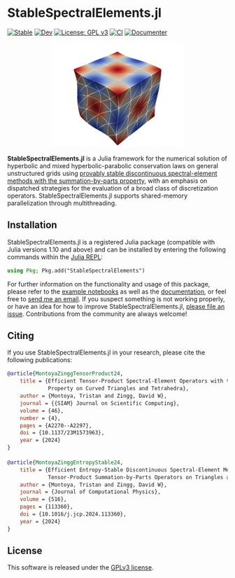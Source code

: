 # StableSpectralElements.jl

[![Stable](https://img.shields.io/badge/docs-stable-blue.svg)](https://tjbmontoya.com/StableSpectralElements.jl/stable/) [![Dev](https://img.shields.io/badge/docs-dev-blue.svg)](https://tjbmontoya.com/StableSpectralElements.jl/dev/) [![License: GPL v3](https://img.shields.io/badge/License-GPLv3-blue.svg)](https://www.gnu.org/licenses/gpl-3.0)
[![CI](https://github.com/tristanmontoya/StableSpectralElements.jl/actions/workflows/ci.yml/badge.svg)](https://github.com/tristanmontoya/StableSpectralElements.jl/actions/workflows/ci.yml) [![Documenter](https://github.com/tristanmontoya/StableSpectralElements.jl/actions/workflows/documenter.yml/badge.svg)](https://github.com/tristanmontoya/StableSpectralElements.jl/actions/workflows/documenter.yml) 
<p align=center>
<img src="docs/src/assets/visualization.png" alt="drawing" style="width:300px;"/>

**StableSpectralElements.jl** is a Julia framework for the numerical solution of hyperbolic and mixed hyperbolic-parabolic conservation laws on general unstructured grids using [provably stable discontinuous spectral-element methods with the summation-by-parts property](https://tjbmontoya.com/papers/MontoyaPhDThesis24.pdf), with an emphasis on dispatched strategies for the evaluation of a broad class of discretization operators. StableSpectralElements.jl supports shared-memory parallelization through multithreading. 

## Installation

StableSpectralElements.jl is a registered Julia package (compatible with Julia versions 1.10 and above) and can be installed by entering the following commands within the [Julia REPL](https://docs.julialang.org/en/v1/stdlib/REPL/):
```julia
using Pkg; Pkg.add("StableSpectralElements")
```

For further information on the functionality and usage of this package, please refer to the [example notebooks](https://github.com/tristanmontoya/StableSpectralElements.jl/tree/main/examples/) as well as the [documentation](https://tjbmontoya.com/StableSpectralElements.jl/dev/), or feel free to [send me an email](mailto:tristan.montoya@mail.utoronto.ca). If you suspect something is not working properly, or have an idea for how to improve StableSpectralElements.jl, [please file an issue](https://github.com/tristanmontoya/StableSpectralElements.jl/issues). Contributions from the community are always welcome!

## Citing

If you use StableSpectralElements.jl in your research, please cite the following publications:
```bibtex
@article{MontoyaZinggTensorProduct24,
    title = {Efficient Tensor-Product Spectral-Element Operators with the Summation-by-Parts 
             Property on Curved Triangles and Tetrahedra},
    author = {Montoya, Tristan and Zingg, David W},
    journal = {{SIAM} Journal on Scientific Computing},
    volume = {46},
    number = {4},
    pages = {A2270--A2297},
    doi = {10.1137/23M1573963},
    year = {2024}
}

@article{MontoyaZinggEntropyStable24,
    title = {Efficient Entropy-Stable Discontinuous Spectral-Element Methods Using 
             Tensor-Product Summation-by-Parts Operators on Triangles and Tetrahedra},
    author = {Montoya, Tristan and Zingg, David W},
    journal = {Journal of Computational Physics},
    volume = {516},
    pages = {113360},
    doi = {10.1016/j.jcp.2024.113360},
    year = {2024}
}
```

## License

This software is released under the [GPLv3 license](https://www.gnu.org/licenses/gpl-3.0.en.html).